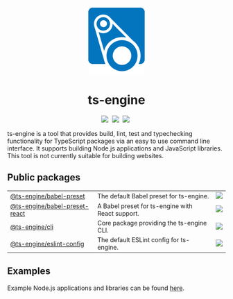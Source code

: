<p align="center">
  <img 
    src="https://raw.githubusercontent.com/ts-engine/assets/master/logo.png"
    alt="ts-engine logo" 
  />
</p>
<h1 align="center">ts-engine</h1>
<p align="center">
  <img style="display: inline-block; margin-right: 5px;" src="https://github.com/ts-engine/ts-engine/workflows/Verify/badge.svg" />
  <img style="display: inline-block; margin-right: 5px;" src="https://github.com/ts-engine/ts-engine/workflows/Publish/badge.svg" />
  <img style="display: inline-block; margin-right: 5px;" src="https://badgen.net/github/release/ts-engine/ts-engine" />
</p>

ts-engine is a tool that provides build, lint, test and typechecking functionality for TypeScript packages via an easy to use command line interface. It supports building Node.js applications and JavaScript libraries. This tool is not currently suitable for building websites.

## Public packages

|                                                                          |                                                  |                                                                                                                                                                                        |
| ------------------------------------------------------------------------ | ------------------------------------------------ | -------------------------------------------------------------------------------------------------------------------------------------------------------------------------------------- |
| [@ts-engine/babel-preset](./packages/babel-preset/README.md)             | The default Babel preset for ts-engine.          | <a href="https://www.npmjs.com/package/@ts-engine/babel-preset" rel="noopener noreferrer" target="_blank"><img src="https://badgen.net/npm/v/@ts-engine/babel-preset"></a>             |
| [@ts-engine/babel-preset-react](./packages/babel-preset-react/README.md) | A Babel preset for ts-engine with React support. | <a href="https://www.npmjs.com/package/@ts-engine/babel-preset-react" rel="noopener noreferrer" target="_blank"><img src="https://badgen.net/npm/v/@ts-engine/babel-preset-react"></a> |
| [@ts-engine/cli](./packages/cli/README.md)                               | Core package providing the ts-engine CLI.        | <a href="https://www.npmjs.com/package/@ts-engine/cli" rel="noopener noreferrer" target="_blank"><img src="https://badgen.net/npm/v/@ts-engine/cli"></a>                               |
| [@ts-engine/eslint-config](./packages/eslint-config/README.md)           | The default ESLint config for ts-engine.         | <a href="https://www.npmjs.com/package/@ts-engine/eslint-config" rel="noopener noreferrer" target="_blank"><img src="https://badgen.net/npm/v/@ts-engine/eslint-config"></a>           |

## Examples

Example Node.js applications and libraries can be found [here](./packages/@examples).
